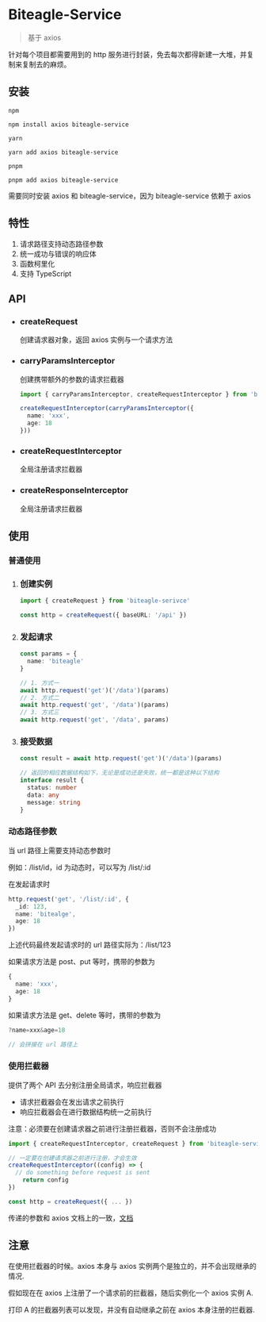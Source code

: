 # Biteagle-Service

> 基于 axios

针对每个项目都需要用到的 http 服务进行封装，免去每次都得新建一大堆，并复制来复制去的麻烦。



## 安装

`npm`

```shell
npm install axios biteagle-service
```

`yarn`

```shell
yarn add axios biteagle-service
```

`pnpm`

```shell
pnpm add axios biteagle-service
```



需要同时安装 axios 和 biteagle-service，因为 biteagle-service 依赖于 axios



## 特性

1. 请求路径支持动态路径参数
2. 统一成功与错误的响应体
3. 函数柯里化
4. 支持 TypeScript



## API

- ### createRequest

  创建请求器对象，返回 axios 实例与一个请求方法

- ### carryParamsInterceptor

  创建携带额外的参数的请求拦截器

  ```typescript
  import { carryParamsInterceptor, createRequestInterceptor } from 'biteagle-service'
  
  createRequestInterceptor(carryParamsInterceptor({
    name: 'xxx',
    age: 18
  }))
  ```

  

- ### createRequestInterceptor

  全局注册请求拦截器

- ### createResponseInterceptor

  全局注册请求拦截器



## 使用

### 普通使用

1. ### 创建实例

   ```typescript
   import { createRequest } from 'biteagle-serivce'
   
   const http = createRequest({ baseURL: '/api' })
   ```

2. ### 发起请求

   ```typescript
   const params = {
     name: 'biteagle'
   }
   
   // 1. 方式一
   await http.request('get')('/data')(params)
   // 2. 方式二
   await http.request('get', '/data')(params)
   // 3. 方式三
   await http.request('get', '/data', params)
   ```

3. ### 接受数据

   ```typescript
   const result = await http.request('get')('/data')(params)
   
   // 返回的相应数据结构如下，无论是成功还是失败，统一都是这种以下结构
   interface result {
     status: number
     data: any
     message: string
   }
   ```

   

### 动态路径参数

当 url 路径上需要支持动态参数时

例如：/list/id，id 为动态时，可以写为 /list/:id

在发起请求时

```typescript
http.request('get', '/list/:id', {
  _id: 123,
  name: 'bitealge',
  age: 18
})
```

上述代码最终发起请求时的 url 路径实际为：/list/123

如果请求方法是 post、put 等时，携带的参数为

```typescript
{
  name: 'xxx',
  age: 18
}
```

如果请求方法是 get、delete 等时，携带的参数为

```typescript
?name=xxx&age=18

// 会拼接在 url 路径上
```



### 使用拦截器

提供了两个 API 去分别注册全局请求，响应拦截器

- 请求拦截器会在发出请求之前执行
- 响应拦截器会在进行数据结构统一之前执行



注意：必须要在创建请求器之前进行注册拦截器，否则不会注册成功

```typescript
import { createRequestInterceptor, createRequest } from 'biteagle-service'

// 一定要在创建请求器之前进行注册，才会生效
createRequestInterceptor((config) => {
  // do something before request is sent
	return config  
})

const http = createRequest({ ... })
```

传递的参数和 axios 文档上的一致，[文档](https://github.com/axios/axios#interceptors)



## 注意

在使用拦截器的时候。axios 本身与 axios 实例两个是独立的，并不会出现继承的情况.

假如现在在 axios 上注册了一个请求前的拦截器，随后实例化一个 axios 实例 A.

打印 A 的拦截器列表可以发现，并没有自动继承之前在 axios 本身注册的拦截器.